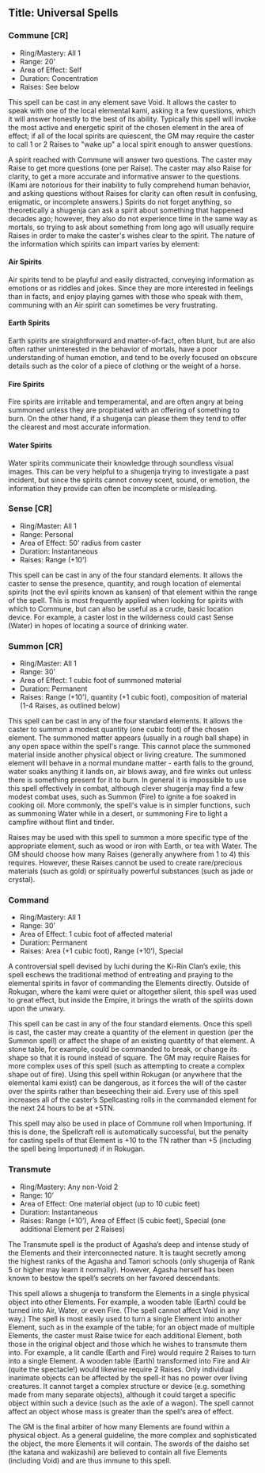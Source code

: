 Title: Universal Spells
---
### Commune [CR]
- Ring/Mastery: All 1
- Range: 20'
- Area of Effect: Self
- Duration: Concentration
- Raises: See below

This spell can be cast in any element save Void. It allows the caster to speak with one of the local elemental kami, asking it a few questions, which it will answer honestly to the best of its ability. Typically this spell will invoke the most active and energetic spirit of the chosen element in the area of effect; if all of the local spirits are quiescent, the GM may require the caster to call 1 or 2 Raises to "wake up" a local spirit enough to answer questions.

A spirit reached with Commune will answer two questions. The caster may Raise to get more questions (one per Raise). The caster may also Raise for clarity, to get a more accurate and informative answer to the questions. (Kami are notorious for their inability to fully comprehend human behavior, and asking questions without Raises for clarity can often result in confusing, enigmatic, or incomplete answers.) Spirits do not forget anything, so theoretically a shugenja can ask a spirit about something that happened decades ago; however, they also do not experience time in the same way as mortals, so trying to ask about something from long ago will usually require Raises in order to make the caster's wishes clear to the spirit. The nature of the information which spirits can impart varies by element:

#### Air Spirits

Air spirits tend to be playful and easily distracted, conveying information as emotions or as riddles and jokes. Since they are more interested in feelings than in facts, and enjoy playing games with those who speak with them, communing with an Air spirit can sometimes be very frustrating.

#### Earth Spirits

Earth spirits are straightforward and matter-of-fact, often blunt, but are also often rather uninterested in the behavior of mortals, have a poor understanding of human emotion, and tend to be overly focused on obscure details such as the color of a piece of clothing or the weight of a horse.

#### Fire Spirits

Fire spirits are irritable and temperamental, and are often angry at being summoned unless they are propitiated with an offering of something to burn. On the other hand, if a shugenja can please them they tend to offer the clearest and most accurate information.

#### Water Spirits

Water spirits communicate their knowledge through soundless visual images. This can be very helpful to a shugenja trying to investigate a past incident, but since the spirits cannot convey scent, sound, or emotion, the information they provide can often be incomplete or misleading.

### Sense [CR]
- Ring/Master: All 1
- Range: Personal
- Area of Effect: 50' radius from caster
- Duration: Instantaneous
- Raises: Range (+10')

This spell can be cast in any of the four standard elements. It allows the caster to sense the presence, quantity, and rough location of elemental spirits (not the evil spirits known as kansen) of that element within the range of the spell. This is most frequently applied when looking for spirits with which to Commune, but can also be useful as a crude, basic location device. For example, a caster lost in the wilderness could cast Sense (Water) in hopes of locating a source of drinking water.

### Summon [CR]
- Ring/Master: All 1
- Range: 30'
- Area of Effect: 1 cubic foot of summoned material
- Duration: Permanent
- Raises: Range (+10'), quantity (+1 cubic foot), composition of material (1-4 Raises, as outlined below)

This spell can be cast in any of the four standard elements. It allows the caster to summon a modest quantity (one cubic foot) of the chosen element. The summoned matter appears (usually in a rough ball shape) in any open space within the spell's range. This cannot place the summoned material inside another physical object or living creature. The summoned element will behave in a normal mundane matter - earth falls to the ground, water soaks anything it lands on, air blows away, and fire winks out unless there is something present for it to burn. In general it is impossible to use this spell effectively in combat, although clever shugenja may find a few modest combat uses, such as Summon (Fire) to ignite a foe soaked in cooking oil. More commonly, the spell's value is in simpler functions, such as summoning Water while in a desert, or summoning Fire to light a campfire without flint and tinder.

Raises may be used with this spell to summon a more specific type of the appropriate element, such as wood or iron with Earth, or tea with Water. The GM should choose how many Raises (generally anywhere from 1 to 4) this requires. However, these Raises cannot be used to create rare/precious materials (such as gold) or spiritually powerful substances (such as jade or crystal).

### Command
- Ring/Mastery: All 1
- Range: 30’
- Area of Effect: 1 cubic foot of affected material
- Duration: Permanent
- Raises: Area (+1 cubic foot), Range (+10’), Special

A controversial spell devised by Iuchi during the Ki-Rin Clan’s exile, this spell eschews the traditional method of entreating and praying to the elemental spirits in favor of commanding the Elements directly. Outside of Rokugan, where the kami were quiet or altogether silent, this spell was used to great effect, but inside the Empire, it brings the wrath of the spirits down upon the unwary.

This spell can be cast in any of the four standard elements. Once this spell is cast, the caster may create a quantity of the element in question (per the Summon spell) or affect the shape of an existing quantity of that element. A stone table, for example, could be commanded to break, or change its shape so that it is round instead of square. The GM may require Raises for more complex uses of this spell (such as attempting to create a complex shape out of fire). Using this spell within Rokugan (or anywhere that the elemental kami exist) can be dangerous, as it forces the will of the caster over the spirits rather than beseeching their aid. Every use of this spell increases all of the caster’s Spellcasting rolls in the commanded element for the next 24 hours to be at +5TN.

This spell may also be used in place of Commune roll when Importuning. If this is done, the Spellcraft roll is automatically successful, but the penalty for casting spells of that Element is +10 to the TN rather than +5 (including the spell being Importuned) if in Rokugan.

### Transmute
- Ring/Mastery: Any non-Void 2
- Range: 10’
- Area of Effect: One material object (up to 10 cubic feet)
- Duration: Instantaneous
- Raises: Range (+10’), Area of Effect (5 cubic feet), Special (one additional Element per 2 Raises)

The Transmute spell is the product of Agasha’s deep and intense study of the Elements and their interconnected nature. It is taught secretly among the highest ranks of the Agasha and Tamori schools (only shugenja of Rank 5 or higher may learn it normally). However, Agasha herself has been known to bestow the spell’s secrets on her favored descendants.

This spell allows a shugenja to transform the Elements in a single physical object into other Elements. For example, a wooden table (Earth) could be turned into Air, Water, or even Fire. (The spell cannot affect Void in any way.) The spell is most easily used to turn a single Element into another Element, such as in the example of the table; for an object made of multiple Elements, the caster must Raise twice for each additional Element, both those in the original object and those which he wishes to transmute them into. For example, a lit candle (Earth and Fire) would require 2 Raises to turn into a single Element. A wooden table (Earth) transformed into Fire and Air (quite the spectacle!) would likewise require 2 Raises. Only individual inanimate objects can be affected by the spell-it has no power over living creatures. It cannot target a complex structure or device (e.g. something made from many separate objects), although it could target a specific object within such a device (such as the axle of a wagon). The spell cannot affect an object whose mass is greater than the spell’s area of effect.

The GM is the final arbiter of how many Elements are found within a physical object. As a general guideline, the more complex and sophisticated the object, the more Elements it will contain. The swords of the daisho set (the katana and wakizashi) are believed to contain all five Elements (including Void) and are thus immune to this spell.

